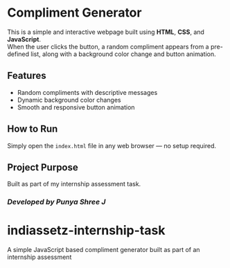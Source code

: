 # Compliment Generator

This is a simple and interactive webpage built using **HTML**, **CSS**, and **JavaScript**.  
When the user clicks the button, a random compliment appears from a pre-defined list, along with a background color change and button animation.

## Features
- Random compliments with descriptive messages
- Dynamic background color changes
- Smooth and responsive button animation

## How to Run
Simply open the `index.html` file in any web browser — no setup required.

## Project Purpose
Built as part of my internship assessment task.

### *Developed by Punya Shree J*
# indiassetz-internship-task
A simple JavaScript based compliment generator built as part of an internship assessment
